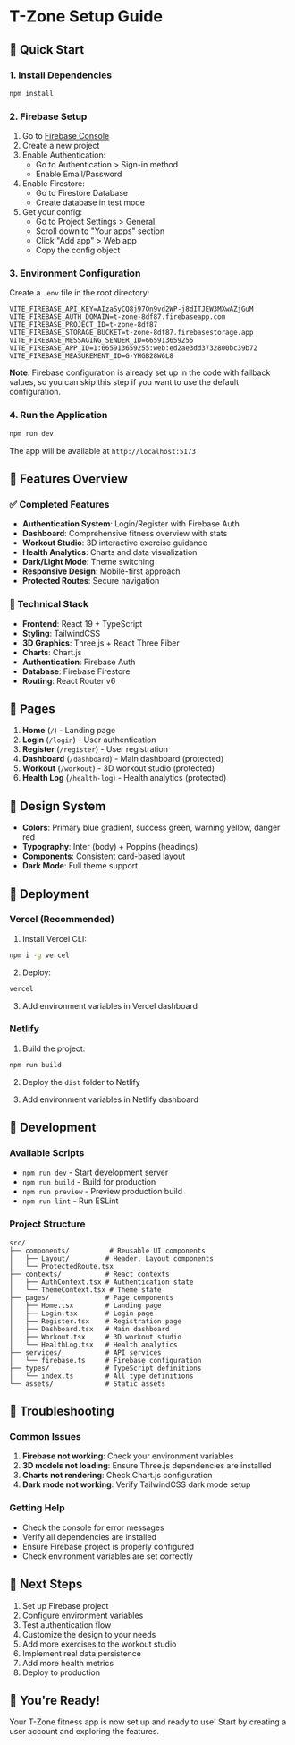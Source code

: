 # T-Zone Setup Guide

## 🚀 Quick Start

### 1. Install Dependencies
```bash
npm install
```

### 2. Firebase Setup

1. Go to [Firebase Console](https://console.firebase.google.com/)
2. Create a new project
3. Enable Authentication:
   - Go to Authentication > Sign-in method
   - Enable Email/Password
4. Enable Firestore:
   - Go to Firestore Database
   - Create database in test mode
5. Get your config:
   - Go to Project Settings > General
   - Scroll down to "Your apps" section
   - Click "Add app" > Web app
   - Copy the config object

### 3. Environment Configuration

Create a `.env` file in the root directory:

```env
VITE_FIREBASE_API_KEY=AIzaSyCQ8j97On9vd2WP-j8dITJEW3MXwAZjGuM
VITE_FIREBASE_AUTH_DOMAIN=t-zone-8df87.firebaseapp.com
VITE_FIREBASE_PROJECT_ID=t-zone-8df87
VITE_FIREBASE_STORAGE_BUCKET=t-zone-8df87.firebasestorage.app
VITE_FIREBASE_MESSAGING_SENDER_ID=665913659255
VITE_FIREBASE_APP_ID=1:665913659255:web:ed2ae3dd3732800bc39b72
VITE_FIREBASE_MEASUREMENT_ID=G-YHGB28W6L8
```

**Note**: Firebase configuration is already set up in the code with fallback values, so you can skip this step if you want to use the default configuration.

### 4. Run the Application

```bash
npm run dev
```

The app will be available at `http://localhost:5173`

## 🎯 Features Overview

### ✅ Completed Features

- **Authentication System**: Login/Register with Firebase Auth
- **Dashboard**: Comprehensive fitness overview with stats
- **Workout Studio**: 3D interactive exercise guidance
- **Health Analytics**: Charts and data visualization
- **Dark/Light Mode**: Theme switching
- **Responsive Design**: Mobile-first approach
- **Protected Routes**: Secure navigation

### 🔧 Technical Stack

- **Frontend**: React 19 + TypeScript
- **Styling**: TailwindCSS
- **3D Graphics**: Three.js + React Three Fiber
- **Charts**: Chart.js
- **Authentication**: Firebase Auth
- **Database**: Firebase Firestore
- **Routing**: React Router v6

## 📱 Pages

1. **Home** (`/`) - Landing page
2. **Login** (`/login`) - User authentication
3. **Register** (`/register`) - User registration
4. **Dashboard** (`/dashboard`) - Main dashboard (protected)
5. **Workout** (`/workout`) - 3D workout studio (protected)
6. **Health Log** (`/health-log`) - Health analytics (protected)

## 🎨 Design System

- **Colors**: Primary blue gradient, success green, warning yellow, danger red
- **Typography**: Inter (body) + Poppins (headings)
- **Components**: Consistent card-based layout
- **Dark Mode**: Full theme support

## 🚀 Deployment

### Vercel (Recommended)

1. Install Vercel CLI:
```bash
npm i -g vercel
```

2. Deploy:
```bash
vercel
```

3. Add environment variables in Vercel dashboard

### Netlify

1. Build the project:
```bash
npm run build
```

2. Deploy the `dist` folder to Netlify

3. Add environment variables in Netlify dashboard

## 🔧 Development

### Available Scripts

- `npm run dev` - Start development server
- `npm run build` - Build for production
- `npm run preview` - Preview production build
- `npm run lint` - Run ESLint

### Project Structure

```
src/
├── components/          # Reusable UI components
│   ├── Layout/         # Header, Layout components
│   └── ProtectedRoute.tsx
├── contexts/           # React contexts
│   ├── AuthContext.tsx # Authentication state
│   └── ThemeContext.tsx # Theme state
├── pages/              # Page components
│   ├── Home.tsx        # Landing page
│   ├── Login.tsx       # Login page
│   ├── Register.tsx    # Registration page
│   ├── Dashboard.tsx   # Main dashboard
│   ├── Workout.tsx     # 3D workout studio
│   └── HealthLog.tsx   # Health analytics
├── services/           # API services
│   └── firebase.ts     # Firebase configuration
├── types/              # TypeScript definitions
│   └── index.ts        # All type definitions
└── assets/             # Static assets
```

## 🐛 Troubleshooting

### Common Issues

1. **Firebase not working**: Check your environment variables
2. **3D models not loading**: Ensure Three.js dependencies are installed
3. **Charts not rendering**: Check Chart.js configuration
4. **Dark mode not working**: Verify TailwindCSS dark mode setup

### Getting Help

- Check the console for error messages
- Verify all dependencies are installed
- Ensure Firebase project is properly configured
- Check environment variables are set correctly

## 📝 Next Steps

1. Set up Firebase project
2. Configure environment variables
3. Test authentication flow
4. Customize the design to your needs
5. Add more exercises to the workout studio
6. Implement real data persistence
7. Add more health metrics
8. Deploy to production

## 🎉 You're Ready!

Your T-Zone fitness app is now set up and ready to use! Start by creating a user account and exploring the features.
